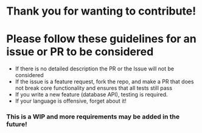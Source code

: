 # Thank you for wanting to contribute!

# Please follow these guidelines for an issue or PR to be considered

* If there is no detailed description the PR or the Issue will not be considered
* If the issue is a feature request, fork the repo, and make a PR that does not break core functionality and ensures that all tests still pass
* If you write a new feature (database API), testing is required.
* If your language is offensive, forget about it!

### This is a WIP and more requirements may be added in the future!
